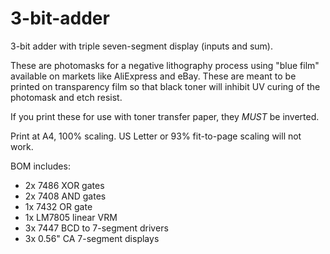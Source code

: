 # 3-bit-adder
3-bit adder with triple seven-segment display (inputs and sum).

These are photomasks for a negative lithography process using "blue film" available on markets like AliExpress and eBay. These are meant to be printed on transparency film so that black toner will inhibit UV curing of the photomask and etch resist. 

If you print these for use with toner transfer paper, they *MUST* be inverted.

Print at A4, 100% scaling. US Letter or 93% fit-to-page scaling will not work.

BOM includes: 
* 2x 7486 XOR gates
* 2x 7408 AND gates
* 1x 7432 OR gate
* 1x LM7805 linear VRM
* 3x 7447 BCD to 7-segment drivers
* 3x 0.56" CA 7-segment displays
